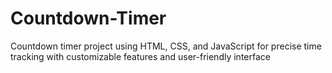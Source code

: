 # Countdown-Timer
Countdown timer project using HTML, CSS, and JavaScript for precise time tracking with customizable features and user-friendly interface
